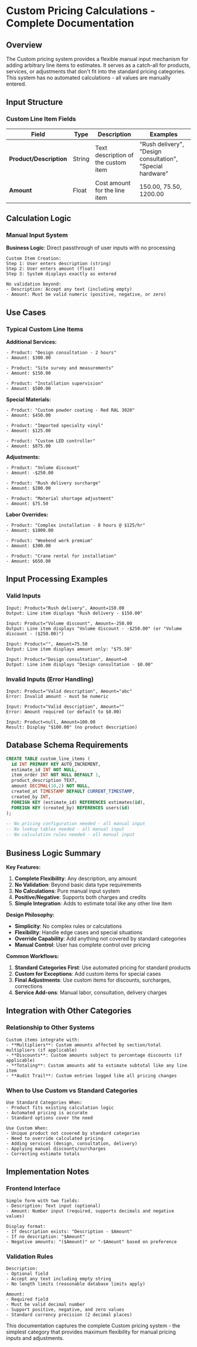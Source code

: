 # Custom Pricing Calculations - Complete Documentation

## Overview

The Custom pricing system provides a flexible manual input mechanism for adding arbitrary line items to estimates. It serves as a catch-all for products, services, or adjustments that don't fit into the standard pricing categories. This system has no automated calculations - all values are manually entered.

## Input Structure

### Custom Line Item Fields
| Field | Type | Description | Examples |
|-------|------|-------------|----------|
| **Product/Description** | String | Text description of the custom item | "Rush delivery", "Design consultation", "Special hardware" |
| **Amount** | Float | Cost amount for the line item | 150.00, 75.50, 1200.00 |

## Calculation Logic

### Manual Input System
**Business Logic**: Direct passthrough of user inputs with no processing

```
Custom Item Creation:
Step 1: User enters description (string)
Step 2: User enters amount (float)
Step 3: System displays exactly as entered

No validation beyond:
- Description: Accept any text (including empty)
- Amount: Must be valid numeric (positive, negative, or zero)
```

## Use Cases

### Typical Custom Line Items

**Additional Services:**
```
- Product: "Design consultation - 2 hours"
- Amount: $300.00

- Product: "Site survey and measurements"  
- Amount: $150.00

- Product: "Installation supervision"
- Amount: $500.00
```

**Special Materials:**
```
- Product: "Custom powder coating - Red RAL 3020"
- Amount: $450.00

- Product: "Imported specialty vinyl"
- Amount: $125.00

- Product: "Custom LED controller"
- Amount: $875.00
```

**Adjustments:**
```
- Product: "Volume discount"
- Amount: -$250.00

- Product: "Rush delivery surcharge"  
- Amount: $200.00

- Product: "Material shortage adjustment"
- Amount: $75.50
```

**Labor Overrides:**
```
- Product: "Complex installation - 8 hours @ $125/hr"
- Amount: $1000.00

- Product: "Weekend work premium"
- Amount: $300.00

- Product: "Crane rental for installation"
- Amount: $650.00
```

## Input Processing Examples

### Valid Inputs
```
Input: Product="Rush delivery", Amount=150.00
Output: Line item displays "Rush delivery - $150.00"

Input: Product="Volume discount", Amount=-250.00  
Output: Line item displays "Volume discount - -$250.00" (or "Volume discount - ($250.00)")

Input: Product="", Amount=75.50
Output: Line item displays amount only: "$75.50"

Input: Product="Design consultation", Amount=0
Output: Line item displays "Design consultation - $0.00"
```

### Invalid Inputs (Error Handling)
```
Input: Product="Valid description", Amount="abc"
Error: Invalid amount - must be numeric

Input: Product="Valid description", Amount=""
Error: Amount required (or default to $0.00)

Input: Product=null, Amount=100.00
Result: Display "$100.00" (no product description)
```

## Database Schema Requirements

```sql
CREATE TABLE custom_line_items (
  id INT PRIMARY KEY AUTO_INCREMENT,
  estimate_id INT NOT NULL,
  item_order INT NOT NULL DEFAULT 1,
  product_description TEXT,
  amount DECIMAL(10,2) NOT NULL,
  created_at TIMESTAMP DEFAULT CURRENT_TIMESTAMP,
  created_by INT,
  FOREIGN KEY (estimate_id) REFERENCES estimates(id),
  FOREIGN KEY (created_by) REFERENCES users(id)
);

-- No pricing configuration needed - all manual input
-- No lookup tables needed - all manual input  
-- No calculation rules needed - all manual input
```

## Business Logic Summary

**Key Features:**
1. **Complete Flexibility**: Any description, any amount
2. **No Validation**: Beyond basic data type requirements
3. **No Calculations**: Pure manual input system
4. **Positive/Negative**: Supports both charges and credits
5. **Simple Integration**: Adds to estimate total like any other line item

**Design Philosophy:**
- **Simplicity**: No complex rules or calculations
- **Flexibility**: Handle edge cases and special situations
- **Override Capability**: Add anything not covered by standard categories
- **Manual Control**: User has complete control over pricing

**Common Workflows:**
1. **Standard Categories First**: Use automated pricing for standard products
2. **Custom for Exceptions**: Add custom items for special cases
3. **Final Adjustments**: Use custom items for discounts, surcharges, corrections
4. **Service Add-ons**: Manual labor, consultation, delivery charges

## Integration with Other Categories

### Relationship to Other Systems
```
Custom items integrate with:
- **Multipliers**: Custom amounts affected by section/total multipliers (if applicable)
- **Discounts**: Custom amounts subject to percentage discounts (if applicable)  
- **Totaling**: Custom amounts add to estimate subtotal like any line item
- **Audit Trail**: Custom entries logged like all pricing changes
```

### When to Use Custom vs Standard Categories
```
Use Standard Categories When:
- Product fits existing calculation logic
- Automated pricing is accurate
- Standard options cover the need

Use Custom When:
- Unique product not covered by standard categories
- Need to override calculated pricing
- Adding services (design, consultation, delivery)
- Applying manual discounts/surcharges
- Correcting estimate totals
```

## Implementation Notes

### Frontend Interface
```
Simple form with two fields:
- Description: Text input (optional)
- Amount: Number input (required, supports decimals and negative values)

Display format:
- If description exists: "Description - $Amount"
- If no description: "$Amount"
- Negative amounts: "($Amount)" or "-$Amount" based on preference
```

### Validation Rules
```
Description:
- Optional field
- Accept any text including empty string
- No length limits (reasonable database limits apply)

Amount:
- Required field
- Must be valid decimal number
- Support positive, negative, and zero values
- Standard currency precision (2 decimal places)
```

This documentation captures the complete Custom pricing system - the simplest category that provides maximum flexibility for manual pricing inputs and adjustments.